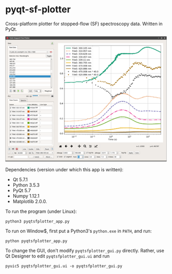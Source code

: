 # pyqt-sf-plotter

Cross-platform plotter for stopped-flow (SF) spectroscopy data. Written in PyQt.

![ScreenShot](/exampleData/screenshot-xfce.png)

Dependencies (version under which this app is written): 
  * Qt 5.7.1 
  * Python 3.5.3 
  * PyQt 5.7 
  * Numpy 1.12.1 
  * Matplotlib 2.0.0.

To run the program (under Linux):

    python3 pyqtsfplotter_app.py
    
To run on Window$, first put a Python3's `python.exe` in `PATH`, and run:

    python pyqtsfplotter_app.py

To change the GUI, don't modify `pyqtsfplotter_gui.py` directly. Rather, use Qt Designer to edit `pyqtsfplotter_gui.ui` and run

    pyuic5 pyqtsfplotter_gui.ui -o pyqtsfplotter_gui.py


